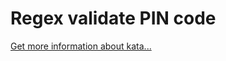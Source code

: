 Regex validate PIN code
=
[Get more information about kata...](https://www.codewars.com//kata/55f8a9c06c018a0d6e000132)